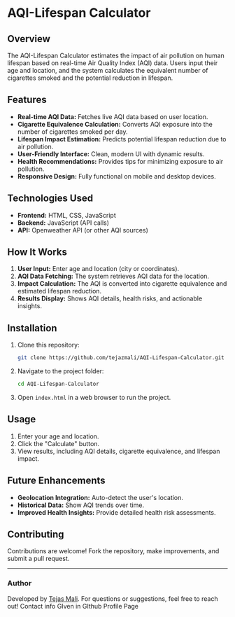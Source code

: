 # AQI-Lifespan Calculator

## Overview
The AQI-Lifespan Calculator estimates the impact of air pollution on human lifespan based on real-time Air Quality Index (AQI) data. Users input their age and location, and the system calculates the equivalent number of cigarettes smoked and the potential reduction in lifespan.

## Features
- **Real-time AQI Data:** Fetches live AQI data based on user location.
- **Cigarette Equivalence Calculation:** Converts AQI exposure into the number of cigarettes smoked per day.
- **Lifespan Impact Estimation:** Predicts potential lifespan reduction due to air pollution.
- **User-Friendly Interface:** Clean, modern UI with dynamic results.
- **Health Recommendations:** Provides tips for minimizing exposure to air pollution.
- **Responsive Design:** Fully functional on mobile and desktop devices.

## Technologies Used
- **Frontend:** HTML, CSS, JavaScript
- **Backend:** JavaScript (API calls)
- **API:** Openweather API (or other AQI sources)

## How It Works
1. **User Input:** Enter age and location (city or coordinates).
2. **AQI Data Fetching:** The system retrieves AQI data for the location.
3. **Impact Calculation:** The AQI is converted into cigarette equivalence and estimated lifespan reduction.
4. **Results Display:** Shows AQI details, health risks, and actionable insights.

## Installation
1. Clone this repository:
   ```sh
   git clone https://github.com/tejazmali/AQI-Lifespan-Calculator.git
   ```
2. Navigate to the project folder:
   ```sh
   cd AQI-Lifespan-Calculator
   ```
3. Open `index.html` in a web browser to run the project.

## Usage
1. Enter your age and location.
2. Click the "Calculate" button.
3. View results, including AQI details, cigarette equivalence, and lifespan impact.

## Future Enhancements
- **Geolocation Integration:** Auto-detect the user's location.
- **Historical Data:** Show AQI trends over time.
- **Improved Health Insights:** Provide detailed health risk assessments.

## Contributing
Contributions are welcome! Fork the repository, make improvements, and submit a pull request.


---
### Author
Developed by [Tejas Mali](https://tejasmali.vercel.app). For questions or suggestions, feel free to reach out!
Contact info GIven in GIthub Profile Page

